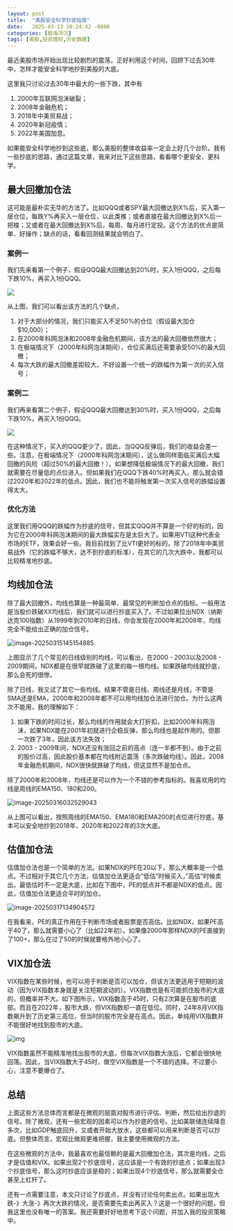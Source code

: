 ```yaml
---
layout: post
title:  "美股安全科学抄底指南"
date:   2025-03-13 10:24:42 -0800
categories: [股海浮沉]
tags: [美股,投资理财,历史数据]
---
```


最近美股市场开始出现比较剧烈的震荡，正好利用这个时间，回顾下过去30年中，怎样才能安全科学地抄到美股的大底。

这里我只讨论过去30年中最大的一些下跌，其中有

1. 2000年互联网泡沫破裂；
2. 2008年金融危机；
3. 2018年中美贸易战；
4. 2020年新冠疫情；
5. 2022年美国加息。

如果能安全科学地抄到这些底，那么美股的整体收益率一定会上好几个台阶。我有一些抄底的思路，通过这篇文章，我来对比下这些思路，看看哪个更安全、更科学。

## 最大回撤加仓法

这可能是最朴实无华的方法了。比如QQQ或者SPY最大回撤达到X%后，买入第一层仓位，每跌Y%再买入一层仓位，以此类推；或者直接在最大回撤达到X%后一把梭；又或者在最大回撤达到X%后，每周、每月进行定投。这个方法的优点是简单、好操作；缺点的话，看看回测结果就会明白了。

### 案例一

我们先来看第一个例子，假设QQQ最大回撤达到20%时，买入1份QQQ，之后每下跌10%，再买入1份QQQ。

![](https://i.imgur.com/lBWqdv5.png)

从上图，我们可以看出该方法的几个缺点，

1. 对于大部分的情况，我们只能买入不足50%的仓位（假设最大加仓$10,000）；
2. 在2000年科网泡沫和2008年金融危机期间，该方法的最大回撤依然很大；
3. 在极端情况下（2000年科网泡沫期间），仓位买满后还需要承受50%的最大回撤；
4. 每次大跌的最大回撤差距较大，不好设置一个统一的跌幅作为第一次的买入信号；

### 案例二

我们再来看第二个例子，假设QQQ最大回撤达到30%时，买入1份QQQ，之后每下跌10%，再买入1份QQQ。

![](https://i.imgur.com/u6b5LtO.png)

在这种情况下，买入的QQQ更少了，因此，当QQQ反弹后，我们的收益会差一些。注意，在极端情况下（2000年科网泡沫期间），这么做同样面临买满后大幅回撤的风险（超过50%的最大回撤！）。如果想降低极端情况下的最大回撤，我们就需要在尽量低的点位进入。但如果我们在QQQ下跌40%时再买入，那么就会错过2020年和2022年的低点。因此，我们也不能将触发第一次买入信号的跌幅设置得太大。

### 优化方法

这里我们用QQQ的跌幅作为抄底的信号，但其实QQQ并不算是一个好的标的，因为它在2000年科网泡沫期间的最大跌幅实在是太巨大了。如果用VTI这种代表全市场的ETF，效果会好一些。我目前找到了比VTI更好的标的，除了2018年中美贸易战外（它的跌幅不够大，达不到抄底的标准），在其它的几次大跌中，我都可以比较精准地抄底。

## 均线加仓法

除了最大回撤外，均线也算是一种最简单、最常见的判断加仓点的指标。一般用法是当股价跌破XX均线后，我们就可以进行抄底买入了。不过如果拉出NDX（纳斯达克100指数）从1999年到2010年的日线，你会发现在2000年和2008年，均线完全不能给出正确的加仓信号。

![image-20250315145154885](https://i.imgur.com/3MndpkW.png)

上图显示了几个常见的日线级别的均线，可以看出，在2000 - 2003以及2008 - 2009期间，NDX都是在很早就跌破了这里的每一根均线。如果跌破均线就抄底，那么会死的很惨。

除了日线，我又试了其它一些均线。结果不管是日线、周线还是月线，不管是SMA还是EMA，2000年和2008年都不可以用均线加仓法进行加仓。为什么这两次不能用，我的理解如下：

1. 如果下跌的时间过长，那么均线的作用就会大打折扣，比如2000年科网泡沫，如果NDX能在2001年初就进行企稳反弹，那么均线也是起作用的。但那一次跌了3年，因此该方法失效；
2. 2003 - 2009年间，NDX还没有涨回之前的高点（连一半都不到）。由于之前的股价过高，因此股价基本都在均线附近震荡（多次跌破均线）。因此，2008年金融危机期间，NDX很快就跌破了均线，但这显然不是加仓点。

除了2000年和2008年，均线还是可以作为一个不错的参考指标的。我喜欢用的均线是周线的EMA150、180和200。

![image-20250316032529043](https://i.imgur.com/AQfMmoX.png)

从上图可以看出，按照周线的EMA150、EMA180和EMA200的点位进行抄底，基本可以安全地抄到2018年、2020年和2022年的3次大底。

## 估值加仓法

估值加仓法也是一个简单的方法。如果NDX的PE在20以下，那么大概率是一个低点。不过相对于其它几个方法，估值加仓法更适合”低估“时候买入，”高估“时候卖出。最低估时不一定是大底，比如在下图中，PE的低点并不都是NDX的低点。因此，估值加仓法更适合平时的加仓。

![image-20250317134904572](https://i.imgur.com/C4zVR4r.png)

在我看来，PE的真正作用在于判断市场或者股票是否高估。比如NDX，如果PE高于40了，那么就需要小心了（比如22年初）。如果像2000年那样NDX的PE直接到了100+，那么在过了50的时候就要格外地小心了。

## VIX加仓法

VIX指数在某些时候，也可以用于判断是否可以加仓，但该方法更适用于短期的波动（因为VIX指数本身就是关注短期波动的）。VIX指数也是有可能抓住股市的大底的，但概率并不大。如下图所示，VIX指数高于45时，只有2次算是在股市的底部。而且在2022年，股市大跌，但VIX指数却一直在低位。同时，24年8月VIX指数飙升到了历史第三高位，但当时的股市完全是在高点。因此，单纯用VIX指数并不能很好地找到股市的大底。

![img](https://i.imgur.com/FM1a3qz.png)

VIX指数虽然不能精准地找出股市的大底，但每次VIX指数大涨后，它都会很快地回落。因此，当VIX指数大于45时，做空VIX指数是一个不错的选择。不过要小心，注意不要爆仓了。

## 总结

上面这些方法总体而言都是在微观的层面对股市进行评估、判断，然后给出抄底的信号。除了微观，还有一些宏观的因素可以作为抄底的信号。比如美联储连续降息多次，比如GDP触底回升，又或者开始大放水，这些都可以用来判断是否可以抄底。但整体而言，宏观比微观更难把握，我主要使用微观的方法。

在这些微观的方法中，我最喜欢也最信赖的是最大回撤加仓法，其次是均线，之后才是估值和VIX。如果出现2个抄底信号，这应该是一个有效的抄底点；如果出现3个抄底信号，那么这时抄底应该是稳的；如果出现4个抄底信号，那么就需要全仓甚至上杠杆了。

还有一点需要注意，本文只讨论了抄底点，并没有讨论任何卖出点。如果出现大跌-》大涨-》再次大跌的情况，是否需要先卖出再买入？这是一个很好的问题，但我这里也没有唯一的答案。我还需要好好地思考下这个问题，并加入我的投资策略中。